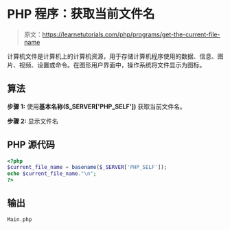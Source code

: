 # PHP 程序：获取当前文件名

> 原文：<https://learnetutorials.com/php/programs/get-the-current-file-name>

计算机文件是计算机上的计算机资源，用于存储计算机程序使用的数据、信息、图片、视频、设置或命令。在图形用户界面中，操作系统将文件显示为图标。

## 算法

**步骤 1:** 使用**基本名称($_SERVER['PHP_SELF'])** 获取当前文件名。

**步骤 2:** 显示文件名

## PHP 源代码

```php
<?php
$current_file_name = basename($_SERVER['PHP_SELF']);
echo $current_file_name."\n";
?>

```

## 输出

```php
Main.php
```